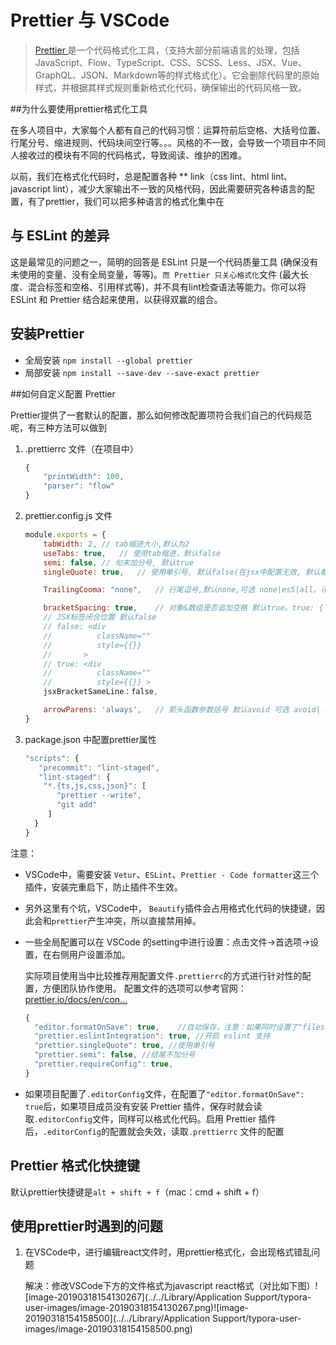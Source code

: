 # Prettier 与 VSCode

> [Prettier ](https://prettier.io/)是一个代码格式化工具，（支持大部分前端语言的处理，包括JavaScript、Flow、TypeScript、CSS、SCSS、Less、JSX、Vue、GraphQL、JSON、Markdown等的样式格式化）。它会删除代码里的原始样式，并根据其样式规则重新格式化代码，确保输出的代码风格一致。

##为什么要使用prettier格式化工具 

在多人项目中，大家每个人都有自己的代码习惯：运算符前后空格、大括号位置、行尾分号、缩进规则、代码块间空行等。。。风格的不一致，会导致一个项目中不同人接收过的模块有不同的代码格式，导致阅读、维护的困难。

以前，我们在格式化代码时，总是配置各种 ** link（css lint、html lint、javascript lint），减少大家输出不一致的风格代码，因此需要研究各种语言的配置，有了prettier，我们可以把多种语言的格式化集中在

## 与 ESLint 的差异

这是最常见的问题之一，简明的回答是 ESLint 只是一个代码质量工具 (确保没有未使用的变量、没有全局变量，等等)。`而 Prettier 只关心格式化`文件 (最大长度、混合标签和空格、引用样式等)，并不具有lint检查语法等能力。你可以将 ESLint 和 Prettier 结合起来使用，以获得双赢的组合。

## 安装Prettier

- 全局安装
  `npm install --global prettier`
- 局部安装
  `npm install --save-dev --save-exact prettier`

##如何自定义配置 Prettier

Prettier提供了一套默认的配置，那么如何修改配置项符合我们自己的代码规范呢，有三种方法可以做到

1. .prettierrc 文件（在项目中）

   ~~~javascript
   {
       "printWidth": 100,
       "parser": "flow"
   }
   ~~~

2. prettier.config.js 文件

   ~~~javascript
   module.exports = {
       tabWidth: 2,	// tab缩进大小,默认为2
       useTabs: true,	// 使用tab缩进，默认false
       semi: false,	// 句末加分号, 默认true
       singleQuote: true,	// 使用单引号, 默认false(在jsx中配置无效, 默认都是双引号)
   
       TrailingCooma: "none",	// 行尾逗号,默认none,可选 none|es5|all。（es5 包括es5中的数组、对象，all 包括函数对象等所有可选）
   
       bracketSpacing: true,	// 对象&数组是否追加空格 默认true。true: { foo: bar }	false: {foo: bar}
       // JSX标签闭合位置 默认false
       // false: <div
       //          className=""
       //          style={{}}
       //       >
       // true: <div
       //          className=""
       //          style={{}} >
       jsxBracketSameLine：false,
   
       arrowParens: 'always',	// 箭头函数参数括号 默认avoid 可选 avoid| always。（avoid 能省略括号的时候就省略 例如x => x。always 总是有括号。）
   }
   ~~~

3. package.json 中配置prettier属性

   ~~~javascript
   "scripts": {
      "precommit": "lint-staged",
      "lint-staged": {
       "*.{ts,js,css,json}": [
          "prettier --write", 
          "git add"
        ]
     }
   }
   ~~~

注意：

- VSCode中，需要安装 `Vetur`、`ESLint`、`Prettier - Code formatter`这三个插件，安装完重启下，防止插件不生效。

- 另外这里有个坑，VSCode中， `Beautify`插件会占用格式化代码的快捷键，因此会和`prettier`产生冲突，所以直接禁用掉。

- 一些全局配置可以在 VSCode 的setting中进行设置：点击文件->首选项->设置，在右侧用户设置添加。

  实际项目使用当中比较推荐用配置文件`.prettierrc`的方式进行针对性的配置，方便团队协作使用。 配置文件的选项可以参考官网：[prettier.io/docs/en/con…](https://link.juejin.im/?target=https%3A%2F%2Fprettier.io%2Fdocs%2Fen%2Fconfiguration.html)

  ```javascript
  {
    "editor.formatOnSave": true,	//自动保存，注意：如果同时设置了"files.autoSave": "autoSaveDelay",保存及格式化会失效。files.autoSave配置成别的选项即可。例如："files.autoSave": "onFocusChange"
    "prettier.eslintIntegration": true, //开启 eslint 支持
    "prettier.singleQuote": true, //使用单引号
    "prettier.semi": false, //结尾不加分号
    "prettier.requireConfig": true,
  }
  ```

- 如果项目配置了`.editorConfig`文件，在配置了`"editor.formatOnSave": true`后，如果项目成员没有安装 Prettier 插件，保存时就会读取`.editorConfig`文件，同样可以格式化代码。启用 Prettier 插件后，`.editorConfig`的配置就会失效，读取`.prettierrc` 文件的配置 

## Prettier 格式化快捷键

默认prettier快捷键是`alt + shift + f`（mac：cmd + shift + f）

## 使用prettier时遇到的问题

1. 在VSCode中，进行编辑react文件时，用prettier格式化，会出现格式错乱问题

   解决：修改VSCode下方的文件格式为javascript react格式（对比如下图）![image-20190318154130267](../../Library/Application Support/typora-user-images/image-20190318154130267.png)![image-20190318154158500](../../Library/Application Support/typora-user-images/image-20190318154158500.png)













